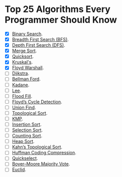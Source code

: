 # Top 25 Algorithms Every Programmer Should Know

- [x] [Binary Search](https://en.wikipedia.org/wiki/Binary_search_algorithm).
- [x] [Breadth First Search (BFS)](https://en.wikipedia.org/wiki/Breadth-first_search).
- [x] [Depth First Search (DFS)](https://en.wikipedia.org/wiki/Depth-first_search).
- [x] [Merge Sort](https://en.wikipedia.org/wiki/Merge_sort).
- [x] [Quicksort](https://en.wikipedia.org/wiki/Quicksort).
- [x] [Kruskal's](https://en.wikipedia.org/wiki/Kruskal%27s_algorithm).
- [x] [Floyd Warshall](https://en.wikipedia.org/wiki/Floyd–Warshall_algorithm).
- [ ] [Dijkstra]().
- [ ] [Bellman Ford]().
- [ ] [Kadane]().
- [ ] [Lee]().
- [ ] [Flood Fill]().
- [ ] [Floyd’s Cycle Detection]().
- [ ] [Union Find]().
- [ ] [Topological Sort]().
- [ ] [KMP]().
- [ ] [Insertion Sort]().
- [ ] [Selection Sort]().
- [ ] [Counting Sort]().
- [ ] [Heap Sort]().
- [ ] [Kahn’s Topological Sort]().
- [ ] [Huffman Coding Compression]().
- [ ] [Quickselect]().
- [ ] [Boyer–Moore Majority Vote]().
- [ ] [Euclid]().
